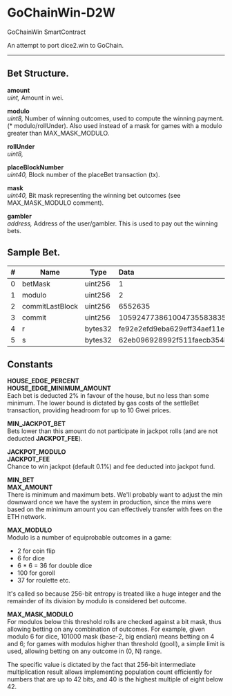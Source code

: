 # GoChainWin-D2W
GoChainWin SmartContract

An attempt to port dice2.win to GoChain.

---

## Bet Structure.

**amount**  
*uint,* Amount in wei.

**modulo**  
*uint8,* Number of winning outcomes, used to compute the winning payment. (* modulo/rollUnder). Also used instead of a mask for games with a modulo greater than MAX_MASK_MODULO.  

**rollUnder**  
*uint8,* 

**placeBlockNumber**  
*uint40,* Block number of the placeBet transaction (tx).

**mask**  
*uint40,* Bit mask representing the winning bet outcomes (see MAX_MASK_MODULO comment).

**gambler**  
*address,* Address of the user/gambler. This is used to pay out the winning bets.

## Sample Bet.

| # | Name            | Type    | Data  |
| - | --------------- | ------- |:----- |
| 0 | betMask         | uint256 | 1
| 1 | modulo          | uint256 | 2
| 2 | commitLastBlock | uint256 | 6552635
| 3 | commit          | uint256 | 105924773861004735583835816423796625830841821263867874621173584848383761270567
| 4 | r               | bytes32 | fe92e2efd9eba629eff34aef11e6fd5e77c15448e6778d20a47aa2da32f9a583
| 5 | s               | bytes32 | 62eb096928992f511faecb354ba24249b0a746d80f0cabf80022b3ec2529291c

## Constants
**HOUSE_EDGE_PERCENT**  
**HOUSE_EDGE_MINIMUM_AMOUNT**  
Each bet is deducted 2% in favour of the house, but no less than some minimum. The lower bound is dictated by gas costs of the settleBet transaction, providing headroom for up to 10 Gwei prices.

**MIN_JACKPOT_BET**  
Bets lower than this amount do not participate in jackpot rolls (and are not deducted **JACKPOT_FEE**).  

**JACKPOT_MODULO  
JACKPOT_FEE**  
Chance to win jackpot (default 0.1%) and fee deducted into jackpot fund.  
  
**MIN_BET   
MAX_AMOUNT**  
There is minimum and maximum bets. We'll probably want to adjust the min downward once we have the system in production, since the mins were based on the minimum amount you can effectively transfer with fees on the ETH network.  
  
**MAX_MODULO**  
Modulo is a number of equiprobable outcomes in a game: 
  - 2 for coin flip 
  - 6 for dice 
  - 6 * 6 = 36 for double dice 
  - 100 for goroll 
  - 37 for roulette 
  etc. 
  
 It's called so because 256-bit entropy is treated like a huge integer and the remainder of its division by modulo is considered bet outcome.  
  
**MAX_MASK_MODULO**  
For modulos below this threshold rolls are checked against a bit mask, thus allowing betting on any combination of outcomes. For example, given modulo 6 for dice, 101000 mask (base-2, big endian) means betting on 4 and 6; for games with modulos higher than threshold (gooll), a simple limit is used, allowing betting on any outcome in (0, N) range.  
  
The specific value is dictated by the fact that 256-bit intermediate multiplication result allows implementing population count efficiently for numbers that are up to 42 bits, and 40 is the highest multiple of eight below 42.  
